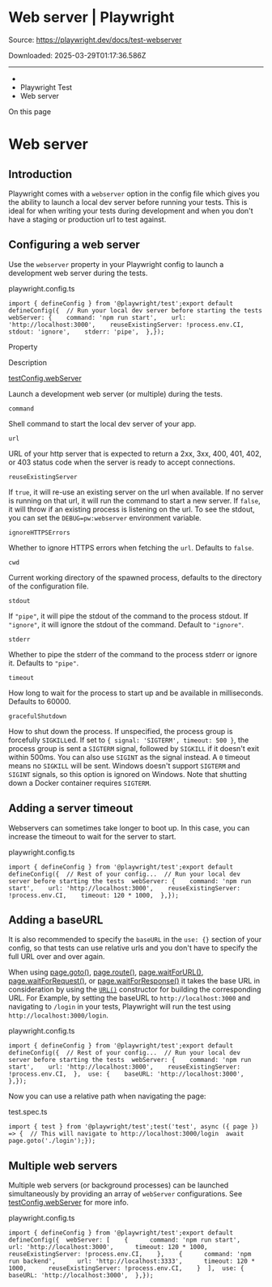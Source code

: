# Web server | Playwright

Source: https://playwright.dev/docs/test-webserver

Downloaded: 2025-03-29T01:17:36.586Z

---

*   [](/)
*   Playwright Test
*   Web server

On this page

Web server
==========

Introduction[​](#introduction "Direct link to Introduction")
------------------------------------------------------------

Playwright comes with a `webserver` option in the config file which gives you the ability to launch a local dev server before running your tests. This is ideal for when writing your tests during development and when you don't have a staging or production url to test against.

Configuring a web server[​](#configuring-a-web-server "Direct link to Configuring a web server")
------------------------------------------------------------------------------------------------

Use the `webserver` property in your Playwright config to launch a development web server during the tests.

playwright.config.ts

    import { defineConfig } from '@playwright/test';export default defineConfig({  // Run your local dev server before starting the tests  webServer: {    command: 'npm run start',    url: 'http://localhost:3000',    reuseExistingServer: !process.env.CI,    stdout: 'ignore',    stderr: 'pipe',  },});

Property

Description

[testConfig.webServer](/docs/api/class-testconfig#test-config-web-server)

Launch a development web server (or multiple) during the tests.

`command`

Shell command to start the local dev server of your app.

`url`

URL of your http server that is expected to return a 2xx, 3xx, 400, 401, 402, or 403 status code when the server is ready to accept connections.

`reuseExistingServer`

If `true`, it will re-use an existing server on the url when available. If no server is running on that url, it will run the command to start a new server. If `false`, it will throw if an existing process is listening on the url. To see the stdout, you can set the `DEBUG=pw:webserver` environment variable.

`ignoreHTTPSErrors`

Whether to ignore HTTPS errors when fetching the `url`. Defaults to `false`.

`cwd`

Current working directory of the spawned process, defaults to the directory of the configuration file.

`stdout`

If `"pipe"`, it will pipe the stdout of the command to the process stdout. If `"ignore"`, it will ignore the stdout of the command. Default to `"ignore"`.

`stderr`

Whether to pipe the stderr of the command to the process stderr or ignore it. Defaults to `"pipe"`.

`timeout`

How long to wait for the process to start up and be available in milliseconds. Defaults to 60000.

`gracefulShutdown`

How to shut down the process. If unspecified, the process group is forcefully `SIGKILL`ed. If set to `{ signal: 'SIGTERM', timeout: 500 }`, the process group is sent a `SIGTERM` signal, followed by `SIGKILL` if it doesn't exit within 500ms. You can also use `SIGINT` as the signal instead. A `0` timeout means no `SIGKILL` will be sent. Windows doesn't support `SIGTERM` and `SIGINT` signals, so this option is ignored on Windows. Note that shutting down a Docker container requires `SIGTERM`.

Adding a server timeout[​](#adding-a-server-timeout "Direct link to Adding a server timeout")
---------------------------------------------------------------------------------------------

Webservers can sometimes take longer to boot up. In this case, you can increase the timeout to wait for the server to start.

playwright.config.ts

    import { defineConfig } from '@playwright/test';export default defineConfig({  // Rest of your config...  // Run your local dev server before starting the tests  webServer: {    command: 'npm run start',    url: 'http://localhost:3000',    reuseExistingServer: !process.env.CI,    timeout: 120 * 1000,  },});

Adding a baseURL[​](#adding-a-baseurl "Direct link to Adding a baseURL")
------------------------------------------------------------------------

It is also recommended to specify the `baseURL` in the `use: {}` section of your config, so that tests can use relative urls and you don't have to specify the full URL over and over again.

When using [page.goto()](/docs/api/class-page#page-goto), [page.route()](/docs/api/class-page#page-route), [page.waitForURL()](/docs/api/class-page#page-wait-for-url), [page.waitForRequest()](/docs/api/class-page#page-wait-for-request), or [page.waitForResponse()](/docs/api/class-page#page-wait-for-response) it takes the base URL in consideration by using the [`URL()`](https://developer.mozilla.org/en-US/docs/Web/API/URL/URL) constructor for building the corresponding URL. For Example, by setting the baseURL to `http://localhost:3000` and navigating to `/login` in your tests, Playwright will run the test using `http://localhost:3000/login`.

playwright.config.ts

    import { defineConfig } from '@playwright/test';export default defineConfig({  // Rest of your config...  // Run your local dev server before starting the tests  webServer: {    command: 'npm run start',    url: 'http://localhost:3000',    reuseExistingServer: !process.env.CI,  },  use: {    baseURL: 'http://localhost:3000',  },});

Now you can use a relative path when navigating the page:

test.spec.ts

    import { test } from '@playwright/test';test('test', async ({ page }) => {  // This will navigate to http://localhost:3000/login  await page.goto('./login');});

Multiple web servers[​](#multiple-web-servers "Direct link to Multiple web servers")
------------------------------------------------------------------------------------

Multiple web servers (or background processes) can be launched simultaneously by providing an array of `webServer` configurations. See [testConfig.webServer](/docs/api/class-testconfig#test-config-web-server) for more info.

playwright.config.ts

    import { defineConfig } from '@playwright/test';export default defineConfig({  webServer: [    {      command: 'npm run start',      url: 'http://localhost:3000',      timeout: 120 * 1000,      reuseExistingServer: !process.env.CI,    },    {      command: 'npm run backend',      url: 'http://localhost:3333',      timeout: 120 * 1000,      reuseExistingServer: !process.env.CI,    }  ],  use: {    baseURL: 'http://localhost:3000',  },});